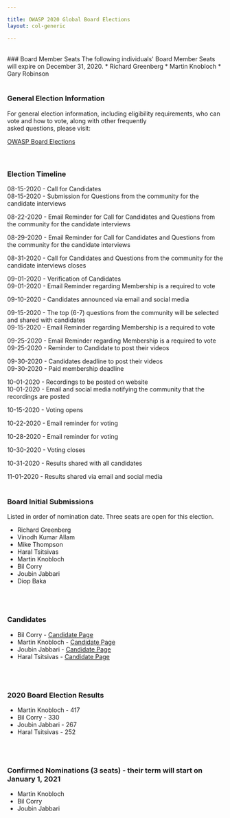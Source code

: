 ```yaml
---	

title: OWASP 2020 Global Board Elections	
layout: col-generic	

---	
```


<br>
### Board Member Seats 	
The following individuals' Board Member Seats will expire on December 31, 2020. 	
* Richard Greenberg	
* Martin Knobloch	
* Gary Robinson<br>
<br>

### General Election Information 	
For general election information, including eligibility requirements, who can vote and how to vote, along with other frequently 	
asked questions, please visit:	

[OWASP Board Elections](/www-board/elections)	
<br>
<br>

### Election Timeline
08-15-2020 - Call for Candidates<br>
08-15-2020 - Submission for Questions from the community for the candidate interviews

08-22-2020 - Email Reminder for Call for Candidates and Questions from the community for the candidate interviews

08-29-2020 - Email Reminder for Call for Candidates and Questions from the community for the candidate interviews

08-31-2020 - Call for Candidates and Questions from the community for the candidate interviews closes

09-01-2020 - Verification of Candidates<br>
09-01-2020 - Email Reminder regarding Membership is a required to vote

09-10-2020 - Candidates announced via email and social media

09-15-2020 - The top (6-7) questions from the community will be selected and shared with candidates<br>
09-15-2020 - Email Reminder regarding Membership is a required to vote

09-25-2020 - Email Reminder regarding Membership is a required to vote
09-25-2020 - Reminder to Candidate to post their videos

09-30-2020 - Candidates deadline to post their videos<br>
09-30-2020 - Paid membership deadline

10-01-2020 - Recordings to be posted on website<br>
10-01-2020 - Email and social media notifying the community that the recordings are posted

10-15-2020 - Voting opens

10-22-2020 - Email reminder for voting 

10-28-2020 - Email reminder for voting

10-30-2020 - Voting closes

10-31-2020 - Results shared with all candidates

11-01-2020 - Results shared via email and social media
<br>
<br>

### Board Initial Submissions	

Listed in order of nomination date. Three seats are open for this election.	
* Richard Greenberg
* Vinodh Kumar Allam
* Mike Thompson
* Haral Tsitsivas
* Martin Knobloch
* Bil Corry
* Joubin Jabbari
* Diop Baka
<br>
<br>

### Candidates	

* Bil Corry - [Candidate Page](https://owasp.org/www-board-candidates/bil_corry)
* Martin Knobloch - [Candidate Page](https://owasp.org/www-board-candidates//martin_knobloch)
* Joubin Jabbari - [Candidate Page](https://owasp.org/www-board-candidates//joubin_jabbari)
* Haral Tsitsivas - [Candidate Page](https://owasp.org/www-board-candidates//haral_tsitsivas)
<br>
<br>

### 2020 Board Election Results	

* Martin Knobloch - 417
* Bil Corry - 330
* Joubin Jabbari - 267
* Haral Tsitsivas - 252
<br>
<br>

### Confirmed Nominations (3 seats) - their term will start on January 1, 2021

* Martin Knobloch
* Bil Corry
* Joubin Jabbari
<br>

